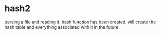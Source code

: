 # hash2
parsing a file and reading it. hash function has been created. will create the hash table and everything associated with it in the future.
